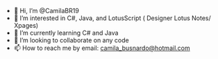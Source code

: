 - 👋 Hi, I’m @CamilaBR19
- 👀 I’m interested in C#, Java, and LotusScript ( Designer Lotus Notes/ Xpages)
- 🌱 I’m currently learning C# and Java
- 💞️ I’m looking to collaborate on any code
- 📫 How to reach me by email: camila_busnardo@hotmail.com

<!---
CamilaBR19/CamilaBR19 is a ✨ special ✨ repository because its `README.md` (this file) appears on your GitHub profile.
You can click the Preview link to take a look at your changes.
--->
